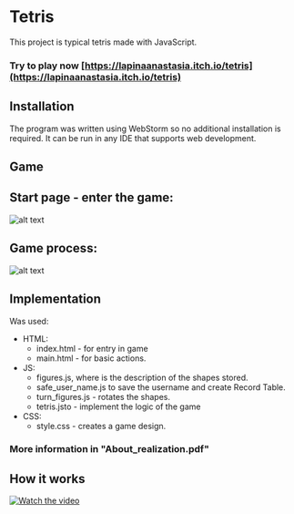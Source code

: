 # Tetris

This project is typical tetris made with JavaScript.

### Try to play now [https://lapinaanastasia.itch.io/tetris](https://lapinaanastasia.itch.io/tetris)

## Installation

The program was written using WebStorm so no additional installation is required. It can be run in any IDE that supports web development.

## Game

## Start page - enter the game:
![alt text](https://i.ibb.co/mvpPKZ8/entry.png)

## Game process:
![alt text](https://i.ibb.co/frRgBhV/playing.png)


## Implementation
Was used:
* HTML: 
  * index.html - for entry in game 
  * main.html - for basic actions. 
* JS: 
  * figures.js, where is the description of the shapes stored. 
  * safe_user_name.js to save the username and create Record Table.
  * turn_figures.js - rotates the shapes.
  * tetris.jsto - implement the logic of the game
* CSS:
  * style.css - creates a game design.
  
### More information in "About_realization.pdf"




## How it works

[![Watch the video](https://i.ibb.co/frRgBhV/playing.png)](https://youtu.be/eZtR4xt-p0M)

